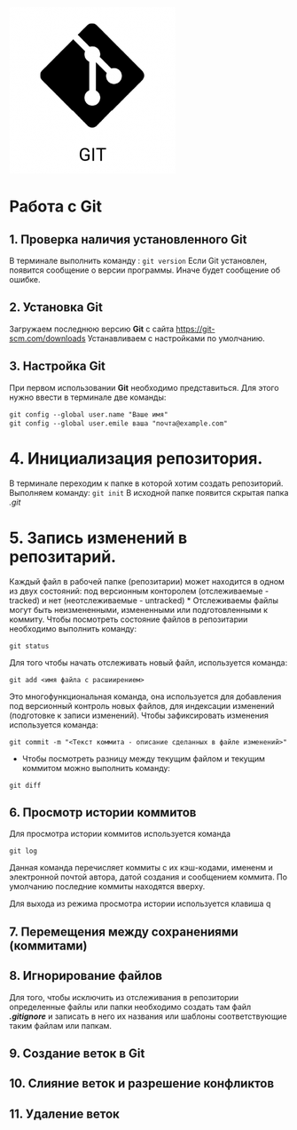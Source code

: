 ![Git-logo](Asset-16-300x300.png)

# Работа с Git
## 1. Проверка наличия установленного Git
В терминале выполнить команду : `git version`
Если Git установлен, появится сообщение о версии программы. Иначе будет сообщение об ошибке.

## 2. Установка Git
Загружаем последнюю версию **Git** с сайта https://git-scm.com/downloads
Устанавливаем с настройками по умолчанию.

## 3. Настройка Git
При первом использовании **Git** необходимо представиться. Для этого нужно ввести в терминале две команды: 
```
git config --global user.name "Ваше имя"
git config --global user.emile ваша "почта@example.com"
```
# 4. Инициализация репозитория.
В терминале переходим к папке в которой хотим создать репозиторий. Выполняем команду: `git init`
В исходной папке появится скрытая папка *.git*

# 5. Запись изменений в репозитарий.

Каждый файл в рабочей папке (репозитарии) может находится в одном из двух состояний: под версионным конторолем (отслеживаемые -tracked) и нет (неотслеживаемые - untracked)
*
Отслеживаемы файлы могут быть неизмененными, измененными или подготовленными к коммиту.
Чтобы посмотреть состояние файлов в репозитарии необходимо выполнить команду:
```
git status
```
Для того чтобы начать отслеживать новый файл, используется команда:
```
git add <имя файла с расшиирением>
```
Это многофункциональная команда, она используется для добавления под версионный контроль новых файлов, для индексации изменений (подготовке к записи изменений).
Чтобы зафиксировать изменения используется команда:
```
git commit -m "<Текст коммита - описание сделанных в файле изменений>"
```
* Чтобы посмотреть разницу между текущим файлом и текущим коммитом можно выполнить команду:
```
git diff
```
## 6. Просмотр истории коммитов
Для просмотра истории коммитов используется команда 
```
git log
```
Данная команда перечисляет коммиты с их кэш-кодами, имененм и электронной почтой автора, датой создания и сообщением коммита.
По умолчанию последние коммиты находятся вверху.

Для выхода из режима просмотра истории используется клавиша q

## 7. Перемещения между сохранениями (коммитами)

## 8. Игнорирование файлов
Для того, чтобы исключить из отслеживания в репозитории определенные файлы или папки необходимо создать там файл 
***.gitignore*** и записать в него их названия или шаблоны соответствующие таким файлам или папкам.

## 9. Создание веток в Git
## 10. Слияние веток и разрешение конфликтов
## 11. Удаление веток